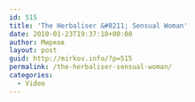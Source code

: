 ```yaml
---
id: 515
title: 'The Herbaliser &#8211; Sensual Woman'
date: 2010-01-23T19:37:18+00:00
author: Мирков
layout: post
guid: http://mirkov.info/?p=515
permalink: /the-herbaliser-sensual-woman/
categories:
  - Video
---
```

